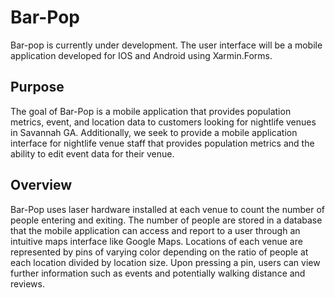 # Bar-Pop
Bar-pop is currently under development. The user interface will be a mobile application developed for IOS and Android using Xarmin.Forms. 

## Purpose
The goal of Bar-Pop is a mobile application that provides population metrics, event, and location data to customers looking for nightlife venues in Savannah GA. Additionally, we seek to provide a mobile application interface for nightlife venue staff that provides population metrics and the ability to edit event data for their venue.

## Overview
Bar-Pop uses laser hardware installed at each venue to count the number of people entering and exiting. The number of people are stored in a database that the mobile application can access and report to a user through an intuitive maps interface like Google Maps. Locations of each venue are represented by pins of varying color depending on the ratio of people at each location divided by location size. Upon pressing a pin, users can view further information such as events and potentially walking distance and reviews.